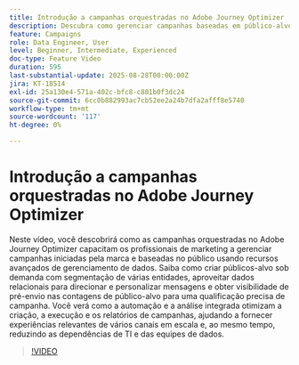 ```yaml
---
title: Introdução a campanhas orquestradas no Adobe Journey Optimizer
description: Descubra como gerenciar campanhas baseadas em público-alvo com gerenciamento avançado de dados, segmentação e automação no Adobe Journey Optimizer. Simplifique o marketing de vários canais.
feature: Campaigns
role: Data Engineer, User
level: Beginner, Intermediate, Experienced
doc-type: Feature Video
duration: 595
last-substantial-update: 2025-08-28T00:00:00Z
jira: KT-18514
exl-id: 25a130e4-571a-402c-bfc8-c801b0f3dc24
source-git-commit: 6cc0b882993ac7cb52ee2a24b7dfa2afff8e5740
workflow-type: tm+mt
source-wordcount: '117'
ht-degree: 0%

---
```


# Introdução a campanhas orquestradas no Adobe Journey Optimizer

Neste vídeo, você descobrirá como as campanhas orquestradas no Adobe Journey Optimizer capacitam os profissionais de marketing a gerenciar campanhas iniciadas pela marca e baseadas no público usando recursos avançados de gerenciamento de dados. Saiba como criar públicos-alvo sob demanda com segmentação de várias entidades, aproveitar dados relacionais para direcionar e personalizar mensagens e obter visibilidade de pré-envio nas contagens de público-alvo para uma qualificação precisa de campanha. Você verá como a automação e a análise integrada otimizam a criação, a execução e os relatórios de campanhas, ajudando a fornecer experiências relevantes de vários canais em escala e, ao mesmo tempo, reduzindo as dependências de TI e das equipes de dados.

>[!VIDEO](https://video.tv.adobe.com/v/3471538/?learn=on&enablevpops)
